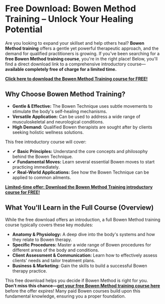 # Free Download: Bowen Method Training – Unlock Your Healing Potential

Are you looking to expand your skillset and help others heal? **Bowen Method training** offers a gentle yet powerful therapeutic approach, and the demand for qualified practitioners is growing. If you've been searching for a **free Bowen Method training course**, you're in the right place! Below, you'll find a direct download link to a comprehensive introductory course—**available completely free of charge for a limited time.**

[**Click here to download the Bowen Method Training course for FREE!**](https://udemywork.com/bowen-method-training)

## Why Choose Bowen Method Training?

*   **Gentle & Effective:** The Bowen Technique uses subtle movements to stimulate the body's self-healing mechanisms.
*   **Versatile Application:** Can be used to address a wide range of musculoskeletal and neurological conditions.
*   **High Demand:** Qualified Bowen therapists are sought after by clients seeking holistic wellness solutions.

This free introductory course will cover:

*   ✔ **Basic Principles:** Understand the core concepts and philosophy behind the Bowen Technique.
*   ✔ **Fundamental Moves:** Learn several essential Bowen moves to start practicing immediately.
*   ✔ **Real-World Applications:** See how the Bowen Technique can be applied to common ailments.

[**Limited-time offer: Download the Bowen Method Training introductory course for FREE!**](https://udemywork.com/bowen-method-training)

## What You'll Learn in the Full Course (Overview)

While the free download offers an introduction, a full Bowen Method training course typically covers these key modules:

*   **Anatomy & Physiology:** A deep dive into the body's systems and how they relate to Bowen therapy.
*   **Specific Procedures:** Master a wide range of Bowen procedures for different areas of the body and conditions.
*   **Client Assessment & Communication:** Learn how to effectively assess clients' needs and tailor treatment plans.
*   **Business & Marketing:** Gain the skills to build a successful Bowen therapy practice.

This free download helps you decide if Bowen Method is right for you. **Don’t miss this chance—[get your free Bowen Method training course here](https://udemywork.com/bowen-method-training)** before the offer expires! Many paid Bowen courses build upon this fundamental knowledge, ensuring you a proper foundation.
